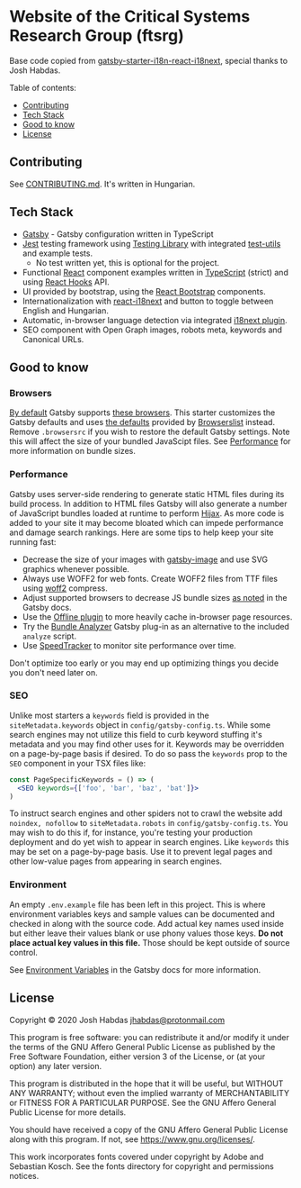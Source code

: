 # Website of the Critical Systems Research Group (ftsrg)

Base code copied from [gatsby-starter-i18n-react-i18next](https://code.habd.as/comfusion/gatsby-starter-i18n-react-i18next), special thanks to Josh Habdas.

Table of contents:

- [Contributing](#contributing)
- [Tech Stack](#readmes)
- [Good to know](#good-to-know)
- [License](#license)

## Contributing

See [CONTRIBUTING.md](CONTRIBUTING.md). It's written in Hungarian.

## Tech Stack

- [Gatsby](https://www.gatsbyjs.org/) - Gatsby configuration written in TypeScript
- [Jest](https://jestjs.io/) testing framework using [Testing Library](https://testing-library.com/) with integrated [test-utils](https://testing-library.com/docs/react-testing-library/setup#configuring-jest-with-test-utils) and example tests.
  - No test written yet, this is optional for the project.
- Functional [React](https://reactjs.org/) component examples written in [TypeScript](https://www.typescriptlang.org/) (strict) and using [React Hooks](https://reactjs.org/docs/hooks-reference.html) API.
- UI provided by bootstrap, using the [React Bootstrap](https://react-bootstrap.github.io/) components.
- Internationalization with [react-i18next](https://react.i18next.com/) and button to toggle between English and Hungarian.
- Automatic, in-browser language detection via integrated [i18next plugin](https://github.com/i18next/i18next-browser-languageDetector).
- SEO component with Open Graph images, robots meta, keywords and Canonical URLs.

## Good to know

### Browsers

[By default](https://www.gatsbyjs.org/docs/browser-support/) Gatsby supports [these browsers](https://browserl.ist/?q=%22%3E0.25%25%22%2C+%22not+dead%22). This starter customizes the Gatsby defaults and uses [the defaults](https://browserl.ist/?q=defaults) provided by [Browserslist](https://github.com/browserslist/browserslist) instead. Remove `.browsersrc` if you wish to restore the default Gatsby settings. Note this will affect the size of your bundled JavaScipt files. See [Performance](#performance) for more information on bundle sizes.

### Performance

Gatsby uses server-side rendering to generate static HTML files during its build process. In addition to HTML files Gatsby will also generate a number of JavaScript bundles loaded at runtime to perform [Hijax](https://domscripting.com/blog/display/41). As more code is added to your site it may become bloated which can impede performance and damage search rankings. Here are some tips to help keep your site running fast:

- Decrease the size of your images with [gatsby-image](https://www.gatsbyjs.org/docs/using-gatsby-image/) and use SVG graphics whenever possible.
- Always use WOFF2 for web fonts. Create WOFF2 files from TTF files using [woff2](https://github.com/google/woff2) compress.
- Adjust supported browsers to decrease JS bundle sizes [as noted](https://www.gatsbyjs.org/docs/browser-support/) in the Gatsby docs.
- Use the [Offline plugin](https://www.gatsbyjs.org/packages/gatsby-plugin-offline/) to more heavily cache in-browser page resources.
- Try the [Bundle Analyzer](https://www.gatsbyjs.org/packages/gatsby-plugin-webpack-bundle-analyser-v2/) Gatsby plug-in as an alternative to the included `analyze` script.
- Use [SpeedTracker](https://habd.as/post/monitor-pwa-website-performance/) to monitor site performance over time.

Don't optimize too early or you may end up optimizing things you decide you don't need later on.

### SEO

Unlike most starters a `keywords` field is provided in the `siteMetadata.keywords` object in `config/gatsby-config.ts`. While some search engines may not utilize this field to curb keyword stuffing it's metadata and you may find other uses for it. Keywords may be overridden on a page-by-page basis if desired. To do so pass the `keywords` prop to the `SEO` component in your TSX files like:

```jsx
const PageSpecificKeywords = () => (
  <SEO keywords={['foo', 'bar', 'baz', 'bat']}>
)
```

To instruct search engines and other spiders not to crawl the website add `noindex, nofollow` to `siteMetadata.robots` in `config/gatsby-config.ts`. You may wish to do this if, for instance, you're testing your production deployment and do yet wish to appear in search engines. Like `keywords` this may be set on a page-by-page basis. Use it to prevent legal pages and other low-value pages from appearing in search engines.

### Environment

An empty `.env.example` file has been left in this project. This is where environment variables keys and sample values can be documented and checked in along with the source code. Add actual key names used inside but either leave their values blank or use phony values those keys. **Do not place actual key values in this file.** Those should be kept outside of source control.

See [Environment Variables](https://www.gatsbyjs.org/docs/environment-variables/) in the Gatsby docs for more information.

## License

Copyright © 2020 Josh Habdas <jhabdas@protonmail.com>

This program is free software: you can redistribute it and/or modify it under the terms of the GNU Affero General Public License as published by the Free Software Foundation, either version 3 of the License, or (at your option) any later version.

This program is distributed in the hope that it will be useful, but WITHOUT ANY WARRANTY; without even the implied warranty of MERCHANTABILITY or FITNESS FOR A PARTICULAR PURPOSE. See the GNU Affero General Public License for more details.

You should have received a copy of the GNU Affero General Public License along with this program. If not, see <https://www.gnu.org/licenses/>.

This work incorporates fonts covered under copyright by Adobe and Sebastian Kosch. See the fonts directory for copyright and permissions notices.
